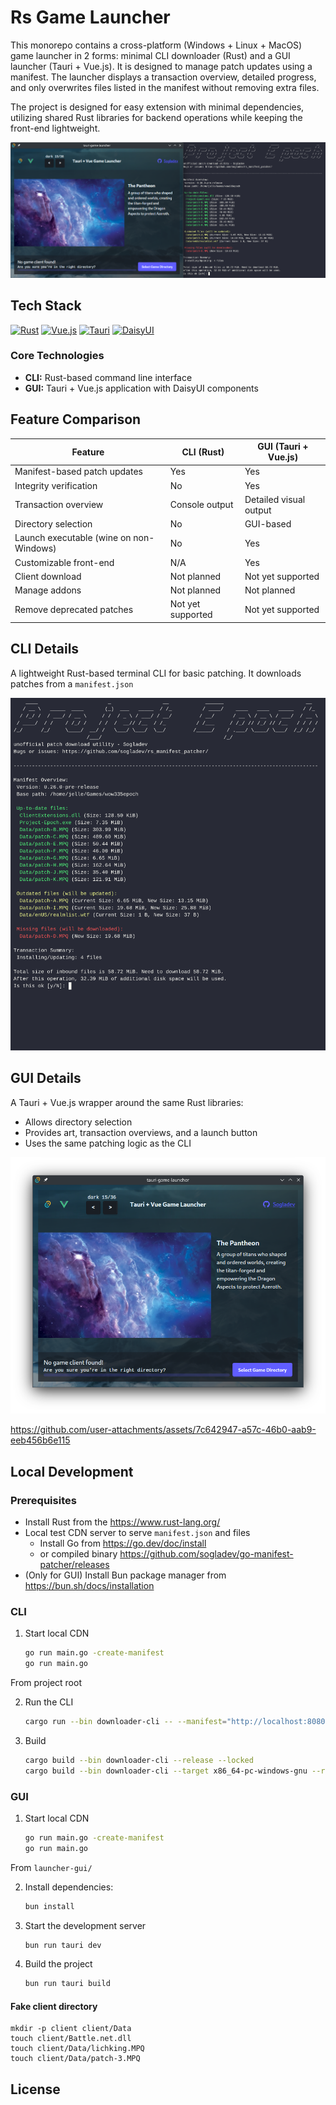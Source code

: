 # Rs Game Launcher
This monorepo contains a cross-platform (Windows + Linux + MacOS) game launcher in 2 forms: minimal CLI downloader (Rust) and a GUI launcher (Tauri + Vue.js). It is designed to manage patch updates using a manifest. The launcher displays a transaction overview, detailed progress, and only overwrites files listed in the manifest without removing extra files.

The project is designed for easy extension with minimal dependencies, utilizing shared Rust libraries for backend operations while keeping the front-end lightweight.

![Socials](images/socials.png)

## Tech Stack
[![Rust](https://img.shields.io/badge/Rust-000000?style=for-the-badge&logo=rust&logoColor=white)](https://www.rust-lang.org)
[![Vue.js](https://img.shields.io/badge/Vue.js-35495E?style=for-the-badge&logo=vue.js&logoColor=4FC08D)](https://vuejs.org)
[![Tauri](https://img.shields.io/badge/Tauri-24C8D8?style=for-the-badge&logo=tauri&logoColor=white)](https://tauri.app)
[![DaisyUI](https://img.shields.io/badge/DaisyUI-5A0EF8?style=for-the-badge&logo=daisyui&logoColor=white)](https://daisyui.com)

### Core Technologies
- **CLI:** Rust-based command line interface
- **GUI:** Tauri + Vue.js application with DaisyUI components

## Feature Comparison

| Feature                                 | CLI (Rust)        | GUI (Tauri + Vue.js)   |
| --------------------------------------- | ------------------| ---------------------- |
| Manifest-based patch updates            | Yes               | Yes                    |
| Integrity verification                  | No                | Yes                    |
| Transaction overview                    | Console output    | Detailed visual output |
| Directory selection                     | No                | GUI-based              |
| Launch executable (wine on non-Windows) | No                | Yes                    |
| Customizable front-end                  | N/A               | Yes                    |
| Client download                         | Not planned       | Not yet supported      |
| Manage addons                           | Not planned       | Not planned            |
| Remove deprecated patches               | Not yet supported | Not yet supported      |

## CLI Details
A lightweight Rust-based terminal CLI for basic patching. It downloads patches from a `manifest.json`

![CLI](images/rs_patcher.gif)

## GUI Details
A Tauri + Vue.js wrapper around the same Rust libraries:
- Allows directory selection
- Provides art, transaction overviews, and a launch button
- Uses the same patching logic as the CLI

![Launcher Dark](images/tauri_game_launcher_dark.png)

https://github.com/user-attachments/assets/7c642947-a57c-46b0-aab9-eeb456b6e115

## Local Development

### Prerequisites
- Install Rust from the https://www.rust-lang.org/
- Local test CDN server to serve `manifest.json` and files
  - Install Go from https://go.dev/doc/install
  - or compiled binary https://github.com/sogladev/go-manifest-patcher/releases
- (Only for GUI) Install Bun package manager from https://bun.sh/docs/installation

### CLI

1. Start local CDN
    ```sh
    go run main.go -create-manifest
    go run main.go
    ```

From project root

2. Run the CLI
    ```sh
    cargo run --bin downloader-cli -- --manifest="http://localhost:8080/manifest.json"
    ```

3. Build
    ```sh
    cargo build --bin downloader-cli --release --locked
    cargo build --bin downloader-cli --target x86_64-pc-windows-gnu --release --locked
    ```

### GUI
1. Start local CDN
    ```sh
    go run main.go -create-manifest
    go run main.go
    ```

From `launcher-gui/`

2. Install dependencies:
    ```sh
    bun install
    ```

3. Start the development server
    ```sh
    bun run tauri dev
    ```

4. Build the project
    ```sh
    bun run tauri build
    ```

#### Fake client directory
```
mkdir -p client client/Data
touch client/Battle.net.dll
touch client/Data/lichking.MPQ
touch client/Data/patch-3.MPQ
```

## License
